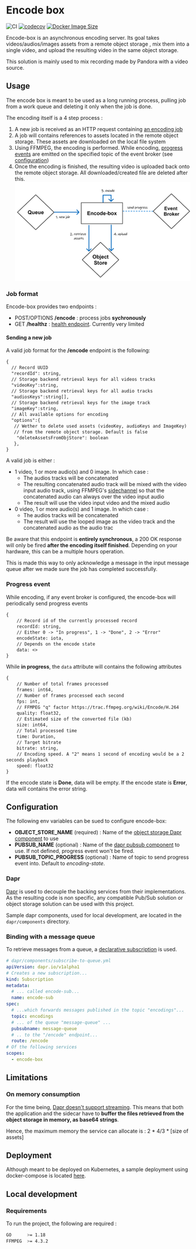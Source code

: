 # Encode box
![CI](https://github.com/SoTrxII/encode-box/actions/workflows/publish-coverage.yml/badge.svg)
[![codecov](https://codecov.io/gh/SoTrxII/encode-box/branch/master/graph/badge.svg?token=Y4HHS5Q13N)](https://codecov.io/gh/SoTrxII/encode-box)
[![Docker Image Size](https://badgen.net/docker/size/sotrx/encode-box/0.1.0?icon=docker&label=encode-box)](https://hub.docker.com/r/sotrx/encode-box/)


Encode-box is an asynchronous encoding server. Its goal takes videos/audios/images assets from a remote object storage ,
mix them into a single video, and upload the resulting video in the same object storage.

This solution is mainly used to mix recording made by Pandora with a video source.

## Usage 
The encode box is meant to be used as a long running process, pulling job from a work queue and deleting 
it only when the job is done.

The encoding itself is a 4 step process :
1. A new job is received as an HTTP request containing [an encoding job](#job-format)
2. A job will contains references to assets located in the remote object storage. These assets are downloaded on the local file system
3. Using FFMPEG, the encoding is performed. While encoding, [progress events](#progress-event) are emitted on the specified topic of the event broker (see [configuration](#configuration))
4. Once the encoding is finished, the resulting video is uploaded back onto the remote object storage. All downloaded/created file are deleted after this.
![architecture](./resources/images/high-level-architecture.png)


### Job format
Encode-box provides two endpoints :
 - POST/OPTIONS **/encode** : process jobs **sychronously**
 - GET **/healthz** : [health endpoint](https://microservices.io/patterns/observability/health-check-api.html). Currently very limited

#### Sending a new job

A valid job format for the **/encode** endpoint is the following: 

```jsonc
{
  // Record UUID
  "recordId": string,
  // Storage backend retrieval keys for all videos tracks
  "videoKey":string,
  // Storage backend retrieval keys for all audio tracks
  "audiosKeys":string[],
  // Storage backend retrieval keys for the image track
  "imageKey":string,
  // All available options for encoding
  "options":{ 
   // Wether to delete used assets (videoKey, audioKeys and ImageKey) 
   // from the remote object storage. Default is false
    "deleteAssetsFromObjStore": boolean 
   },
}
```

A valid job is either :
+ 1 video, 1 or more audio(s) and 0 image. In which case :
  - The audios tracks will be concatenated
  - The resulting concatenated audio track will be mixed with the video input audio track, using FFMPEG's [sidechannel](https://ffmpeg.org/ffmpeg-filters.html#sidechaincompress) so that the concatenated audio can always over the video input audio
  - The result will use the video input video and the mixed audio 
+ 0 video, 1 or more audio(s) and 1 image. In which case :
  - The audios tracks will be concatenated
  - The result will use the looped image as the video track and the concatenated audio as the audio trac

Be aware that this endpoint is **entirely synchronous**, a 200 OK response will only be fired **after
the encoding itself finished**. 
Depending on your hardware, this can be a multiple hours operation.

This is made this way to only acknowledge  a message in the input message queue after we made sure the job has completed successfully.


### Progress event

While encoding, if any event broker is configured, the encode-box will periodically send progress events 
```jsonc
{
    // Record id of the currently processed record
    recordId: string,
    // Either 0 -> "In progress", 1 -> "Done", 2 -> "Error"
    encodeState: iota,
    // Depends on the encode state
    data: <> 
}

```

While **in progress**, the `data` attribute will contains the following attributes

```jsonc
{
    // Number of total frames processed
    frames: int64,
    // Number of frames processed each second
    fps: int,
    // FFMPEG "q" factor https://trac.ffmpeg.org/wiki/Encode/H.264 
    quality: float32,
    // Estimated size of the converted file (kb)
    size: int64,
	// Total processed time
    time: Duration,
    // Target bitrate
    bitrate: string,
    // Encoding speed. A "2" means 1 second of encoding would be a 2 seconds playback
    speed: float32
}
```

If the encode state is **Done**, data will be empty.
If the encode state is **Error**, data will contains the error string.



## Configuration

The following env variables can be sued to configure encode-box:
- **OBJECT_STORE_NAME** (required) : Name of the [object storage Dapr component](https://docs.dapr.io/reference/components-reference/supported-bindings/s3/) to use
- **PUBSUB_NAME** (optional) : Name of the [dapr pubsub component](https://docs.dapr.io/reference/components-reference/supported-pubsub) to use. If not defined, progress event won't be fired.
- **PUBSUB_TOPIC_PROGRESS** (optional) : Name of topic to send progress event into. Default to *encoding-state*.


### Dapr 

[Dapr](https://dapr.io/) is used to decouple the backing services from their implementations. As the resulting code is 
non specific, any compatible Pub/Sub solution or object storage solution can be used with this project.

Sample dapr components, used for local development, are located in the ``dapr/components`` directory.

### Binding with a message queue

To retrieve messages from a queue, a [declarative subscription](https://docs.dapr.io/developing-applications/building-blocks/pubsub/subscription-methods/) is used.

```yaml
# dapr/components/subscribe-to-queue.yml
apiVersion: dapr.io/v1alpha1
# Creates a new subscription...
kind: Subscription
metadata:
  # ... called encode-sub...
  name: encode-sub
spec:
  # ...which forwards messages published in the topic "encodings"...
  topic: encodings
  # ... of the queue "message-queue" ...
  pubsubname: message-queue
  # .. to the "/encode" endpoint...
  route: /encode
# Of the following services
scopes:
  - encode-box
```
## Limitations

### On memory consumption

For the time being, [Dapr doesn't support streaming](https://github.com/dapr/dapr/issues/4934). This means that both the
application and the sidecar have to **buffer the files retrieved from the object storage in memory, as base64 strings**.

Hence, the maximum memory the service can allocate is :
 2 * 4/3 * [size of assets]


## Deployment

Although meant to be deployed on Kubernetes, a sample deployment using docker-compose is located [here](./docs/deployment.md).


## Local development 

### Requirements

To run the project, the following are required :
```sh
GO      >= 1.18
FFMPEG  >= 4.3.2
```
